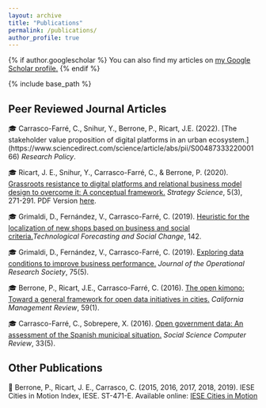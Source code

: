 ```yaml
---
layout: archive
title: "Publications"
permalink: /publications/
author_profile: true
---
```


{% if author.googlescholar %}
  You can also find my articles on <u><a href="{{author.googlescholar}}">my Google Scholar profile</a>.</u>
{% endif %}

{% include base_path %}


<h2>Peer Reviewed Journal Articles</h2>
🎓 Carrasco-Farré, C., Snihur, Y., Berrone, P., Ricart, J.E. (2022). [The stakeholder value proposition of digital platforms in an urban ecosystem.](https://www.sciencedirect.com/science/article/abs/pii/S0048733322000166) <em>Research Policy</em>.

🎓 Ricart, J. E., Snihur, Y., Carrasco-Farré, C., & Berrone, P. (2020). [Grassroots resistance to digital platforms and relational business model design to overcome it: A conceptual framework.](https://pubsonline.informs.org/doi/abs/10.1287/stsc.2020.0104) <em>Strategy Science</em>, 5(3), 271-291. 
PDF Version [here](https://www.researchgate.net/profile/Yuliya-Snihur/publication/340078087_Grassroots_Resistance_to_Digital_Platforms_and_Relational_Business_Model_Design_to_Overcome_It_A_Conceptual_Framework/links/5e83010ea6fdcca789e20312/Grassroots-Resistance-to-Digital-Platforms-and-Relational-Business-Model-Design-to-Overcome-It-A-Conceptual-Framework.pdf). 

🎓 Grimaldi, D., Fernández, V., Carrasco-Farré, C. (2019). [Heuristic for the localization of new shops based on business and social criteria.](https://www.sciencedirect.com/science/article/abs/pii/S0040162517312271)<em>Technological Forecasting and Social Change</em>, 142. 

🎓 Grimaldi, D., Fernández, V., Carrasco-Farré, C. (2019). [Exploring data conditions to improve business performance.](https://www.tandfonline.com/doi/full/10.1080/01605682.2019.1590136) <em>Journal of the Operational Research Society</em>, 75(5). 

🎓 Berrone, P., Ricart, J.E., Carrasco-Farré, C. (2016). [The open kimono: Toward a general framework for open data initiatives in cities.](https://journals.sagepub.com/doi/abs/10.1177/0008125616683703) <em>California Management Review</em>, 59(1). 

🎓 Carrasco-Farré, C., Sobrepere, X. (2016). [Open government data: An assessment of the Spanish municipal situation.](https://journals.sagepub.com/doi/abs/10.1177/0894439314560678) <em>Social Science Computer Review</em>, 33(5).

<h2>Other Publications</h2>

📕 Berrone, P., Ricart, J. E., Carrasco, C. (2015, 2016, 2017, 2018, 2019). IESE Cities in Motion Index, IESE. ST-471-E. Available online: [IESE Cities in Motion](https://www.iese.edu/faculty-research/cities-in-motion/)
